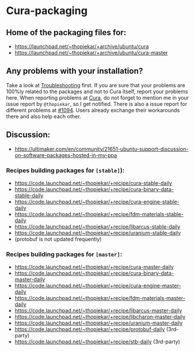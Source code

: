# Cura-packaging

## Home of the packaging files for:
* https://launchpad.net/~thopiekar/+archive/ubuntu/cura
* https://launchpad.net/~thopiekar/+archive/ubuntu/cura-master

## Any problems with your installation?
Take a look at [Troubleshooting](Troubleshooting.md) first. If you are sure that your problems are 100%ly related to the packages and not to Cura itself, report your problems here. When reporting problems at [Cura](https://github.com/Ultimaker/Cura), do not forget to mention me in your issue report by `@thopiekar`, so I get notified.
There is also a issue report for different problems at [#1094](https://github.com/Ultimaker/Cura/issues/1094). Users already exchange their workarounds there and also help each other.

## Discussion:
* https://ultimaker.com/en/community/21651-ubuntu-support-discussion-on-software-packages-hosted-in-my-ppa

### Recipes building packages for `[stable]`):
* https://code.launchpad.net/~thopiekar/+recipe/cura-stable-daily
* https://code.launchpad.net/~thopiekar/+recipe/cura-binary-data-stable-daily
* https://code.launchpad.net/~thopiekar/+recipe/cura-engine-stable-daily
* https://code.launchpad.net/~thopiekar/+recipe/fdm-materials-stable-daily
* https://code.launchpad.net/~thopiekar/+recipe/libarcus-stable-daily
* https://code.launchpad.net/~thopiekar/+recipe/uranium-stable-daily
* (protobuf is not updated frequently)

### Recipes building packages for `[master]`:
* https://code.launchpad.net/~thopiekar/+recipe/cura-master-daily
* https://code.launchpad.net/~thopiekar/+recipe/cura-binary-data-master-daily
* https://code.launchpad.net/~thopiekar/+recipe/cura-engine-master-daily
* https://code.launchpad.net/~thopiekar/+recipe/fdm-materials-master-daily
* https://code.launchpad.net/~thopiekar/+recipe/libarcus-master-daily
* https://code.launchpad.net/~thopiekar/+recipe/libcharon-master-daily
* https://code.launchpad.net/~thopiekar/+recipe/uranium-master-daily
* https://code.launchpad.net/~thopiekar/+recipe/protobuf-daily (3rd-party)
* https://code.launchpad.net/~thopiekar/+recipe/stb-daily (3rd-party)
